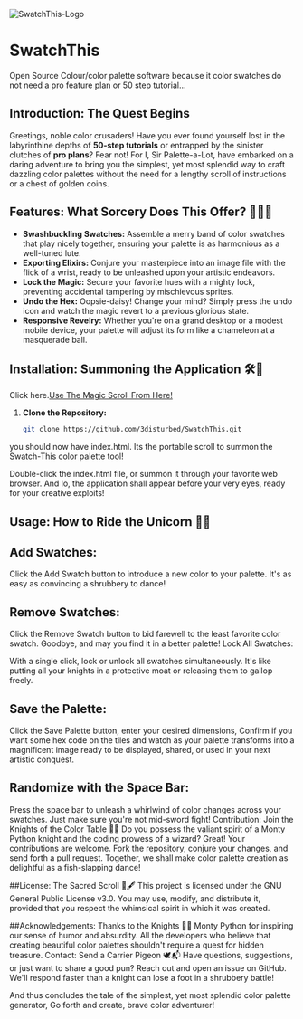 
![SwatchThis-Logo](https://github.com/user-attachments/assets/1fe00848-628b-4f9c-8289-3ce7e36a2d7b)


# SwatchThis
Open Source Colour/color palette software because it color swatches do not need a pro feature plan or 50 step tutorial...

## **Introduction: The Quest Begins**

Greetings, noble color crusaders! Have you ever found yourself lost in the labyrinthine depths of **50-step tutorials** or entrapped by the sinister clutches of **pro plans**? Fear not! For I, Sir Palette-a-Lot, have embarked on a daring adventure to bring you the simplest, yet most splendid way to craft dazzling color palettes without the need for a lengthy scroll of instructions or a chest of golden coins.

## **Features: What Sorcery Does This Offer? 🧙‍♂️✨**

- **Swashbuckling Swatches:** Assemble a merry band of color swatches that play nicely together, ensuring your palette is as harmonious as a well-tuned lute.
- **Exporting Elixirs:** Conjure your masterpiece into an image file with the flick of a wrist, ready to be unleashed upon your artistic endeavors.
- **Lock the Magic:** Secure your favorite hues with a mighty lock, preventing accidental tampering by mischievous sprites.
- **Undo the Hex:** Oopsie-daisy! Change your mind? Simply press the undo icon and watch the magic revert to a previous glorious state.
- **Responsive Revelry:** Whether you're on a grand desktop or a modest mobile device, your palette will adjust its form like a chameleon at a masquerade ball.

## **Installation: Summoning the Application 🛠️🔮**

Click here.[Use The Magic Scroll From Here!](https://3disturbed.github.io/SwatchThis/)

1. **Clone the Repository:**
   ```bash
   git clone https://github.com/3disturbed/SwatchThis.git
   ```
you should now have index.html. Its the portablle scroll to summon the Swatch-This color palette tool!

Double-click the index.html file, or summon it through your favorite web browser.
And lo, the application shall appear before your very eyes, ready for your creative exploits!

## Usage: How to Ride the Unicorn 🦄🎨

## Add Swatches:

Click the Add Swatch button to introduce a new color to your palette. It's as easy as convincing a shrubbery to dance!

## Remove Swatches:

Click the Remove Swatch button to bid farewell to the least favorite color swatch. Goodbye, and may you find it in a better palette!
Lock All Swatches:

With a single click, lock or unlock all swatches simultaneously. It's like putting all your knights in a protective moat or releasing them to gallop freely.

## Save the Palette:

Click the Save Palette button, enter your desired dimensions, Confirm if you want some hex code on the tiles and watch as your palette transforms into a magnificent image ready to be displayed, shared, or used in your next artistic conquest.

## Randomize with the Space Bar:

Press the space bar to unleash a whirlwind of color changes across your swatches. Just make sure you're not mid-sword fight!
Contribution: Join the Knights of the Color Table 🏇🎨
Do you possess the valiant spirit of a Monty Python knight and the coding prowess of a wizard? Great! Your contributions are welcome. Fork the repository, conjure your changes, and send forth a pull request. Together, we shall make color palette creation as delightful as a fish-slapping dance!

##License: The Sacred Scroll 📜🖋️
This project is licensed under the GNU General Public License v3.0. You may use, modify, and distribute it, provided that you respect the whimsical spirit in which it was created.

##Acknowledgements: Thanks to the Knights 🏰🤺
Monty Python for inspiring our sense of humor and absurdity.
All the developers who believe that creating beautiful color palettes shouldn't require a quest for hidden treasure.
Contact: Send a Carrier Pigeon 🕊️📬
Have questions, suggestions, or just want to share a good pun? Reach out and open an issue on GitHub. We'll respond faster than a knight can lose a foot in a shrubbery battle!

And thus concludes the tale of the simplest, yet most splendid color palette generator, Go forth and create, brave color adventurer!
